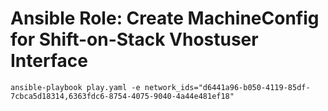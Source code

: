 Ansible Role: Create MachineConfig for Shift-on-Stack Vhostuser Interface
=========================================================================

```
ansible-playbook play.yaml -e network_ids="d6441a96-b050-4119-85df-7cbca5d18314,6363fdc6-8754-4075-9040-4a44e481ef18"
```
